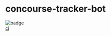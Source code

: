 # concourse-tracker-bot

![badge](https://p-concourse.wings.cf-app.com/api/v1/teams/system-team-zankich-infra1-f95a/pipelines/concourse-tracker-bot/jobs/unit-tests/badge)  
[ci](https://p-concourse.wings.cf-app.com/teams/system-team-zankich-infra1-f95a/pipelines/concourse-tracker-bot)
